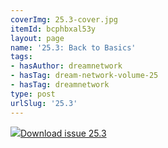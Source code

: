 ```yaml
---
coverImg: 25.3-cover.jpg
itemId: bcphbxal53y
layout: page
name: '25.3: Back to Basics'
tags:
- hasAuthor: dreamnetwork
- hasTag: dream-network-volume-25
- hasTag: dreamnetwork
type: post
urlSlug: '25.3'
---
```

<img class="card-img" src="../images/25.3-rect.jpg"/><a href="../files/pdfs/Volume_25/25.3_back_to_basics.pdf" download="">Download issue 25.3</a>